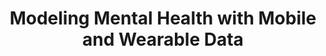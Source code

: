 ---
name: Tauhidur Rahman
email: trahman@ucsd.edu
photo: https://datascience.ucsd.edu/wp-content/uploads/2023/01/Tauhidur_Headshot.jpg
website: https://www.tauhidurrahman.com/
domain: A08
title: Modeling Mental Health with Mobile and Wearable Data
bio: "Tauhidur Rahman is an Assistant Professor in the Halıcıoğlu Data Science Institute at the University of California San Diego where he directs the Mobile Sensing and Ubiquitous Computing Laboratory (MOSAIC Lab). His current research focuses on building novel ubiquitous and mobile health sensing technologies that capture observable low-level physical signals in the form of an acoustic and electromagnetic wave from our bodies and surrounding environments and map them to relevant biological and behavioral measurements. Some of his notable accomplishments include a Google Research Scholar Award in 2023, a Google Ph.D. fellowship in 2016 in mobile computing, a finalist position in Qualcomm innovation fellowship in 2015, Outstanding Teaching Award 2015 from Cornell University, one best paper award in ACM Digital Health 2016, one best paper honorable mention award in ACM Ubicomp 2015 and a distinguished paper award from ACM IMWUT in 2021. His work has been featured in several US-based and International media outlets including Wall Street Journal, MIT Technology Review, NewScientist, Public Television for Western New England, Daily Mail (UK) and Hindustan Times (India). His laboratory has been funded by NSF, NIH, DARPA and industry grants."
description: "The group will develop machine learning models for Adolescent Brain and Cognitive Development with multimodal data including brain imaging, physiological sensor data, self-reports. Prof. Rahman will make the data available to the students for this secondary analysis."
summer: "The students are encouraged to get some familiarity with time series modeling and machine learning fundamentals."
oldstudent: https://zixinma27.github.io/DSC180-Aerosol-Flow-Modeling-and-Simulation-in-a-Classroom-with-Mobile-Sensors/
prerequisites: None
time: Tuesday 10-11AM, In-Person 📍 <a href="https://maps.app.goo.gl/RGNMnBuqdte9moRu7" style="color:white"> FAH 2105</a>
style: I will be the primary mentor. My PhD student will also co-mentor the team. While I will the main to-go person for the capstone, the PhD student can provide additional help with coding and data analysis.
seats: 6
tag: Bio
roomtemp: HDSI 138
---